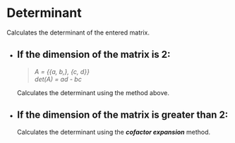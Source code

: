 # Determinant
Calculates the determinant of the entered matrix.
- ## **If the dimension of the matrix is ​​2:**
  > *A = {{a, b,}, {c, d}}*                     
  > *det(A) = ad - bc*      
                  
  Calculates the determinant using the method above.
  
- ## **If the dimension of the matrix is ​​greater than 2:**
  Calculates the determinant using the ***cofactor expansion*** method.
